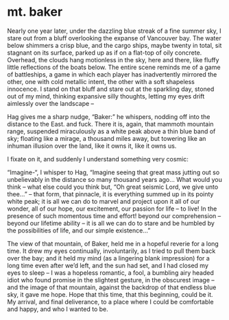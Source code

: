 # mt. baker

Nearly one year later, under the dazzling blue streak of a fine summer sky, I stare out from a bluff overlooking the expanse of Vancouver bay. The water below shimmers a crisp blue, and the cargo ships, maybe twenty in total, sit stagnant on its surface, parked up as if on a flat-top of oily concrete. Overhead, the clouds hang motionless in the sky, here and there, like fluffy little reflections of the boats below. The entire scene reminds me of a game of battleships, a game in which each player has inadvertently mirrored the other, one with cold metallic intent, the other with a soft shapeless innocence. I stand on that bluff and stare out at the sparkling day, stoned out of my mind, thinking expansive silly thoughts, letting my eyes drift aimlessly over the landscape –

Hag gives me a sharp nudge, “Baker:” he whispers, nodding off into the distance to the East. and fuck. There it is, again, that mammoth mountain range, suspended miraculously as a white peak above a thin blue band of sky; floating like a mirage, a thousand miles away, but towering like an inhuman illusion over the land, like it owns it, like it owns us.

I fixate on it, and suddenly I understand something very cosmic:

“Imagine-“, I whisper to Hag, “Imagine seeing that great mass jutting out so unbelievably in the distance so many thousand years ago… What would you think – what else could you think but, “Oh great seismic Lord, we give unto thee…” – that form, that pinnacle, it is everything summed up in its pointy white peak; it is all we can do to marvel and project upon it all of our wonder, all of our hope, our excitement, our passion for life – to live! In the presence of such momentous time and effort! beyond our comprehension – beyond our lifetime ability – it is all we can do to stare and be humbled by the possibilities of life, and our simple existence…”

The view of that mountain, of Baker, held me in a hopeful reverie for a long time. It drew my eyes continually, involuntarily, as I tried to pull them back over the bay; and it held my mind (as a lingering blank impression) for a long time even after we’d left, and the sun had set, and I had closed my eyes to sleep – I was a hopeless romantic, a fool, a bumbling airy headed idiot who found promise in the slightest gesture, in the obscurest image – and the image of that mountain, against the backdrop of that endless blue sky, it gave me hope. Hope that this time, that this beginning, could be it. My arrival, and final deliverance, to a place where I could be comfortable and happy, and who I wanted to be.
